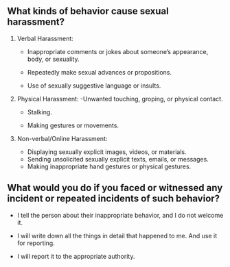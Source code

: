 ## What kinds of behavior cause sexual harassment?
1. Verbal Harassment:

   - Inappropriate comments or jokes about someone’s appearance, body, or sexuality.

   - Repeatedly make sexual advances or propositions.

   - Use of sexually suggestive language or insults.

2. Physical Harassment:
   -Unwanted touching, groping, or physical contact.

   - Stalking.

   - Making gestures or movements.

3. Non-verbal/Online Harassment:
   
   - Displaying sexually explicit images, videos, or materials.
   - Sending unsolicited sexually explicit texts, emails, or messages.
   - Making inappropriate hand gestures or physical gestures.

## What would you do if you faced or witnessed any incident or repeated incidents of such behavior?

- I tell the person about their inappropriate behavior, and I do not welcome it.

- I will write down all the things in detail that happened to me. And use it for reporting.

- I will report it to the appropriate authority.
